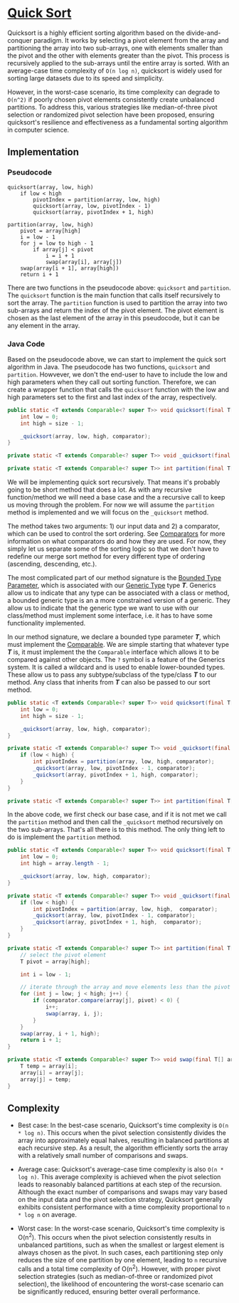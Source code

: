 # [Quick Sort](https://en.wikipedia.org/wiki/Quicksort)
Quicksort is a highly efficient sorting algorithm based on the divide-and-conquer paradigm. It works by selecting a pivot element from the array and partitioning the array into two sub-arrays, one with elements smaller than the pivot and the other with elements greater than the pivot. This process is recursively applied to the sub-arrays until the entire array is sorted. With an average-case time complexity of ``O(n log n)``, quicksort is widely used for sorting large datasets due to its speed and simplicity. 

However, in the worst-case scenario, its time complexity can degrade to ``O(n^2)`` if poorly chosen pivot elements consistently create unbalanced partitions. To address this, various strategies like median-of-three pivot selection or randomized pivot selection have been proposed, ensuring quicksort's resilience and effectiveness as a fundamental sorting algorithm in computer science.


## Implementation

### Pseudocode

```pseudocode
quicksort(array, low, high)
    if low < high
        pivotIndex = partition(array, low, high)
        quicksort(array, low, pivotIndex - 1)
        quicksort(array, pivotIndex + 1, high)

partition(array, low, high)
    pivot = array[high]
    i = low - 1
    for j = low to high - 1
        if array[j] < pivot
            i = i + 1
            swap(array[i], array[j])
    swap(array[i + 1], array[high])
    return i + 1

```

There are two functions in the pseudocode above: ``quicksort`` and ``partition``. The ``quicksort`` function is the main function that calls itself recursively to sort the array. The ``partition`` function is used to partition the array into two sub-arrays and return the index of the pivot element. The pivot element is chosen as the last element of the array in this pseudocode, but it can be any element in the array.

### Java Code

Based on the pseudocode above, we can start to implement the quick sort algorithm in Java. The pseudocode has two functions, ``quicksort`` and ``partition``. Howvever, we don't the end-user to have to include the low and high parameters when they call out sorting function. Therefore, we can create a wrapper function that calls the ``quicksort`` function with the low and high parameters set to the first and last index of the array, respectively.

```java
public static <T extends Comparable<? super T>> void quicksort(final T[] array, final Comparator<T> comparator) {
    int low = 0;
    int high = size - 1;

    _quicksort(array, low, high, comparator);
}

private static <T extends Comparable<? super T>> void _quicksort(final T[] array, int low, int high, final Comparator<T> comparator) {}

private static <T extends Comparable<? super T>> int partition(final T[] array, int low, int high, final Comparator<T> comparator) {}
```

We will be implementing quick sort recursively. That means it's probably going to be short method that does a lot. As with any recursive function/method we will need a base case and the a recursive call to keep us moving through the problem. For now we will assume the ``partition`` method is implemented and we will focus on the ``_quicksort`` method.

The method takes two arguments: 1) our input data and 2) a comparator, which can be used to control the sort ordering. See [Comparators](./java_reference/comparators.md) for more information on what comparators do and how they are used. For now, they simply let us separate some of the sorting logic so that we don't have to redefine our merge sort method for every different type of ordering (ascending, descending, etc.).

The most complicated part of our method signature is the [Bounded Type Parameter](./java_reference/bounded_typed_parameter.md), which is associated with our [Generic Type](./java_reference/generics.md) type ***T***. 
Generics allow us to indicate that any type can be associated with a class or method, a bounded generic type is an a more constrained version of a generic. They allow us to indicate that the generic type we want to use with our class/method must implement some interface, i.e. it has to have some functionality implemented. 

In our method signature, we declare a bounded type parameter ***T***, which must implement the [Comparable](./java_reference/comparable.md). We are simple starting that whatever type ***T*** is, it must implement the the ``Comparable`` interface which allows it to be compared against other objects.
The ``?`` symbol is a feature of the Generics system. It is called a wildcard and is used to enable lower-bounded types. These allow us to pass any subtype/subclass of the type/class ***T*** to our method. Any class that inherits from ***T*** can also be passed to our sort method.

```java
public static <T extends Comparable<? super T>> void quicksort(final T[] array, final Comparator<T> comparator) {
    int low = 0;
    int high = size - 1;

    _quicksort(array, low, high, comparator);
}

private static <T extends Comparable<? super T>> void _quicksort(final T[] array, int low, int high, final Comparator<T> comparator) {
    if (low < high) {
        int pivotIndex = partition(array, low, high, comparator);
        _quicksort(array, low, pivotIndex - 1, comparator);
        _quicksort(array, pivotIndex + 1, high, comparator);
    }
}

private static <T extends Comparable<? super T>> int partition(final T[] array, int low, int high, final Comparator<T> comparator) {}
```
In the above code, we first check our base case, and if it is not met we call the ``partition`` method and then call the ``_quicksort`` method recursively on the two sub-arrays. That's all there is to this method. The only thing left to do is implement the ``partition`` method.


```java
public static <T extends Comparable<? super T>> void quicksort(final T[] array, final Comparator<T> comparator) {
    int low = 0;
    int high = array.length - 1;

    _quicksort(array, low, high, comparator);
}

private static <T extends Comparable<? super T>> void _quicksort(final T[] array, int low, int high, final Comparator<T> comparator) {
    if (low < high) {
        int pivotIndex = partition(array, low, high,  comparator);
        _quicksort(array, low, pivotIndex - 1, comparator);
        _quicksort(array, pivotIndex + 1, high,  comparator);
    }
}

private static <T extends Comparable<? super T>> int partition(final T[] array, int low, int high, final Comparator<T> comparator) {
    // select the pivot element
    T pivot = array[high];

    int i = low - 1;

    // iterate through the array and move elements less than the pivot to the left
    for (int j = low; j < high; j++) {
        if (comparator.compare(array[j], pivot) < 0) {
            i++;
            swap(array, i, j);
        }
    }
    swap(array, i + 1, high);
    return i + 1;
}

private static <T extends Comparable<? super T>> void swap(final T[] array, int i, int j) {
    T temp = array[i];
    array[i] = array[j];
    array[j] = temp;
}
```

## Complexity

- Best case: In the best-case scenario, Quicksort's time complexity is ``O(n * log n)``. This occurs when the pivot selection consistently divides the array into approximately equal halves, resulting in balanced partitions at each recursive step. As a result, the algorithm efficiently sorts the array with a relatively small number of comparisons and swaps.

- Average case: Quicksort's average-case time complexity is also ``O(n * log n)``. This average complexity is achieved when the pivot selection leads to reasonably balanced partitions at each step of the recursion. Although the exact number of comparisons and swaps may vary based on the input data and the pivot selection strategy, Quicksort generally exhibits consistent performance with a time complexity proportional to ``n * log n`` on average.

- Worst case: In the worst-case scenario, Quicksort's time complexity is O(n<sup>2</sup>). This occurs when the pivot selection consistently results in unbalanced partitions, such as when the smallest or largest element is always chosen as the pivot. In such cases, each partitioning step only reduces the size of one partition by one element, leading to ``n`` recursive calls and a total time complexity of O(n<sup>2</sup>). However, with proper pivot selection strategies (such as median-of-three or randomized pivot selection), the likelihood of encountering the worst-case scenario can be significantly reduced, ensuring better overall performance.

